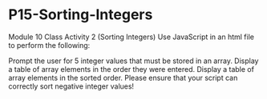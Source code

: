 # P15-Sorting-Integers
Module 10 Class Activity 2 (Sorting Integers)
Use JavaScript in an html file to perform the following:

Prompt the user for 5 integer values that must be stored in an array.
Display a table of array elements in the order they were entered.
Display a table of array elements in the sorted order. Please ensure that your script can correctly sort negative integer values!
